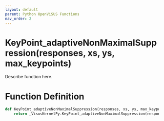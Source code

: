 ```yaml
---
layout: default
parent: Python OpenViSUS Functions
nav_order: 2
---
```


# KeyPoint_adaptiveNonMaximalSuppression(responses, xs, ys, max_keypoints)

Describe function here.

# Function Definition

```python
def KeyPoint_adaptiveNonMaximalSuppression(responses, xs, ys, max_keypoints):
    return _VisusKernelPy.KeyPoint_adaptiveNonMaximalSuppression(responses, xs, ys, max_keypoints)
```
